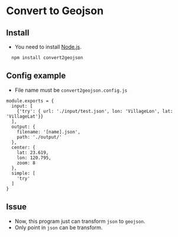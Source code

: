 # Convert to Geojson

## Install

- You need to install [Node.js](https://nodejs.org/en/).

```
  npm install convert2geojson
```

## Config example

- File name must be `convert2geojson.config.js`

```
module.exports = { 
  input: [
    {'try': { url: './input/test.json', lon: 'VillageLon', lat: 'VillageLat'}}
  ],  
  output: {
    filename: '[name].json',
    path: './output/'
  },  
  center: {
    lat: 23.619, 
    lon: 120.795,
    zoom: 8
  },  
  simple: [
    'try'
  ]
}
```

## Issue

- Now, this program just can transform `json` to `geojson`.
- Only point in `json` can be transform.
